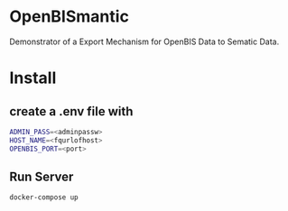 # OpenBISmantic
Demonstrator of a Export Mechanism for OpenBIS Data to Sematic Data.

# Install

## create a .env file with
```bash
ADMIN_PASS=<adminpassw>
HOST_NAME=<fqurlofhost>
OPENBIS_PORT=<port>
```

## Run Server
```bash
docker-compose up
```
